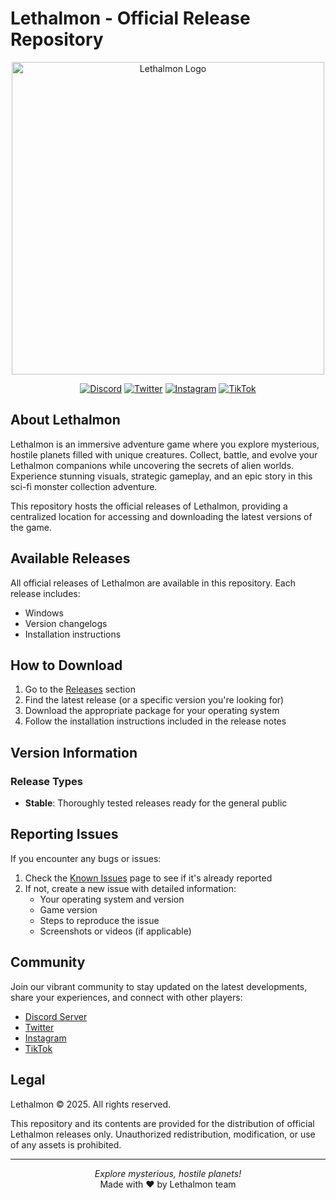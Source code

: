 # Lethalmon - Official Release Repository

<p align="center">
  <img src="https://lethalmon-fangame.com/wp-content/uploads/2025/04/logo-lethalmon-vector.svg" alt="Lethalmon Logo" width="500"> 
</p>

<div align="center">
  
[![Discord](https://img.shields.io/discord/1164158081593249905?color=7289da&label=Discord&logo=discord&style=for-the-badge)](https://discord.com/invite/6UTHaANCEz/)
[![Twitter](https://img.shields.io/badge/Twitter-@lethalmon-1DA1F2?style=for-the-badge&logo=twitter)](https://x.com/lethalmon)
[![Instagram](https://img.shields.io/badge/Instagram-@lethalmon.flo-E4405F?style=for-the-badge&logo=instagram)](https://www.instagram.com/lethalmon.flo/#)
[![TikTok](https://img.shields.io/badge/TikTok-@lethalmon.flo-000000?style=for-the-badge&logo=tiktok)](https://www.tiktok.com/@lethalmon.flo)

</div>

## About Lethalmon

Lethalmon is an immersive adventure game where you explore mysterious, hostile planets filled with unique creatures. Collect, battle, and evolve your Lethalmon companions while uncovering the secrets of alien worlds. Experience stunning visuals, strategic gameplay, and an epic story in this sci-fi monster collection adventure.

This repository hosts the official releases of Lethalmon, providing a centralized location for accessing and downloading the latest versions of the game.

## Available Releases

All official releases of Lethalmon are available in this repository. Each release includes:

- Windows
- Version changelogs
- Installation instructions

## How to Download

1. Go to the [Releases](https://github.com/TeamRenaissance/lethalmon-releases/releases) section
2. Find the latest release (or a specific version you're looking for)
3. Download the appropriate package for your operating system
4. Follow the installation instructions included in the release notes

## Version Information

### Release Types

- **Stable**: Thoroughly tested releases ready for the general public

## Reporting Issues

If you encounter any bugs or issues:

1. Check the [Known Issues](https://github.com/TeamRenaissance/lethalmon-releases/issues) page to see if it's already reported
2. If not, create a new issue with detailed information:
   - Your operating system and version
   - Game version
   - Steps to reproduce the issue
   - Screenshots or videos (if applicable)

## Community

Join our vibrant community to stay updated on the latest developments, share your experiences, and connect with other players:

- [Discord Server](https://discord.gg/6UTHaANCEz)
- [Twitter](https://x.com/lethalmon)
- [Instagram](https://www.instagram.com/lethalmon.flo/#)
- [TikTok](https://www.tiktok.com/@lethalmon.flo)

## Legal

Lethalmon © 2025. All rights reserved.

This repository and its contents are provided for the distribution of official Lethalmon releases only. Unauthorized redistribution, modification, or use of any assets is prohibited.

---

<p align="center">
  <em>Explore mysterious, hostile planets!</em><br>
  Made with ❤️ by Lethalmon team
</p>
